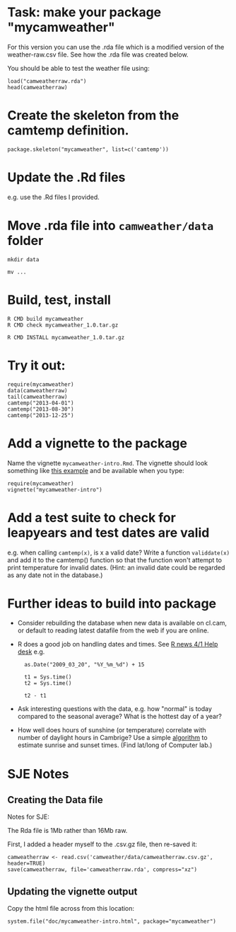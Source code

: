 # Task: make your package  "mycamweather"

For this version you can use the .rda file which is a modified version
of the weather-raw.csv file.  See how the .rda file was created below.

You should be able to test the weather file using:

	load("camweatherraw.rda")
	head(camweatherraw)


# Create the skeleton from the camtemp definition.

	package.skeleton("mycamweather", list=c('camtemp'))


# Update the .Rd files

e.g. use the .Rd files I provided.

# Move .rda file into `camweather/data` folder

	mkdir data

	mv ...



# Build, test, install

	R CMD build mycamweather
	R CMD check mycamweather_1.0.tar.gz

	R CMD INSTALL mycamweather_1.0.tar.gz 


# Try it out:

	require(mycamweather)
	data(camweatherraw)
	tail(camweatherraw)
	camtemp("2013-04-01")
	camtemp("2013-08-30")
	camtemp("2013-12-25")

# Add a vignette to the package

Name the vignette `mycamweather-intro.Rmd`.  The vignette should look
something like [this example](mycamweather-intro.html) and be
available when you type:

	require(mycamweather)
	vignette("mycamweather-intro")


# Add a test suite to check for leapyears and test dates are valid

e.g. when calling `camtemp(x)`, is x a valid date?  Write a function
`validdate(x)` and add it to the camtemp() function so that the function
won't attempt to print temperature for invalid dates.  (Hint: an
invalid date could be regarded as any date not in the database.)

# Further ideas to build into package

* Consider rebuilding the database when new data is available on
  cl.cam, or default to reading latest datafile from the web if you
  are online.

* R does a good job on handling dates and times.  See
  [R news 4/1 Help desk](http://www.r-project.org/doc/Rnews/Rnews_2004-1.pdf) e.g.

	
		as.Date("2009_03_20", "%Y_%m_%d") + 15

		t1 = Sys.time()
		t2 = Sys.time()

		t2 - t1

* Ask interesting questions with the data, e.g. how "normal" is today
  compared to the seasonal average?  What is the hottest day of a
  year?

* How well does hours of sunshine (or temperature) correlate with
  number of daylight hours in Cambrige?  Use a simple
  [algorithm](http://quantitative-ecology.blogspot.co.uk/2007/10/approximate-sunrise-and-sunset-times.html)
  to estimate sunrise and sunset times.  (Find lat/long of Computer
  lab.)


  

# SJE Notes

## Creating the Data file

Notes for SJE:

The Rda file is 1Mb rather than 16Mb raw.

First, I added a header myself to the .csv.gz file, then re-saved it:

	camweatherraw <- read.csv('camweather/data/camweatherraw.csv.gz', header=TRUE)
	save(camweatherraw, file='camweatherraw.rda', compress="xz")

## Updating the vignette output

Copy the html file across from this location:

	system.file("doc/mycamweather-intro.html", package="mycamweather")
